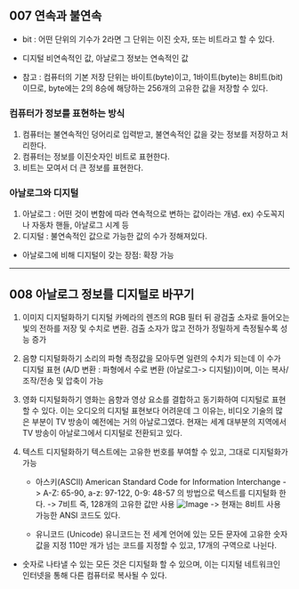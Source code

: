 ## 007 연속과 불연속

* bit : 어떤 단위의 기수가 2라면 그 단위는 이진 숫자, 또는 비트라고 할 수 있다. 
* 디지털 비연속적인 값, 아날로그 정보는 연속적인 값

* 참고 : 컴퓨터의 기본 저장 단위는 바이트(byte)이고, 1바이트(byte)는 8비트(bit)이므로, byte에는 2의 8승에 해당하는 256개의 고유한 값을 저장할 수 있다.

### 컴퓨터가 정보를 표현하는 방식
1. 컴퓨터는 불연속적인 덩어리로 입력받고, 불연속적인 값을 갖는 정보를 저장하고 처리한다. 
2. 컴퓨터는 정보를 이진숫자인 비트로 표현한다. 
3. 비트는 모여서 더 큰 정보를 표현한다. 

### 아날로그와 디지털
1. 아날로그 : 어떤 것이 변함에 따라 연속적으로 변하는 값이라는 개념. ex) 수도꼭지나 자동차 핸들, 아날로그 시계 등
2. 디지털 : 불연속적인 값으로 가능한 값의 수가 정해져있다. 
* 아날로그에 비해 디지털이 갖는 장점: 확장 가능 

---

## 008 아날로그 정보를 디지털로 바꾸기

1. 이미지 디지털화하기
    디지털 카메라의 렌즈의 RGB 필터 뒤 광검출 소자로 들어오는 빛의 전하를 저장 및 수치로 변환. 검출 소자가 많고 전하가 정밀하게 측정될수록 성능 증가
    
2. 음향 디지털화하기
    소리의 파형 측정값을 모아두면 일련의 수치가 되는데 이 수가 디지털 표현 (A/D 변환 : 파형에서 수로 변환 (아날로그-> 디지털))이며, 
    이는 복사/조작/전송 및 압축이 가능
    
3. 영화 디지털화하기
    영화는 음향과 영상 요소를 결합하고 동기화하여 디지털로 표현할 수 있다. 
    이는 오디오의 디지털 표현보다 어려운데 그 이유는, 비디오 기술의 많은 부분이 TV 방송이 예전에는 거의 아날로그였다. 
    현재는 세계 대부분의 지역에서 TV 방송이 아날로그에서 디지털로 전환되고 있다. 
    
4. 텍스트 디지털화하기
    텍스트에는 고유한 번호를 부여할 수 있고, 그대로 디지털화가 가능
    
    * 아스키(ASCII) American Standard Code for Information Interchange
    -> A-Z: 65-90, a-z: 97-122, 0-9: 48-57 의 방법으로 텍스트를 디지털화 한다. 
    -> 7비트 즉, 128개의 고유한 값만 사용
    ![Image](https://github.com/unchaptered/hanghae-cs-study/issues/1#issue-1313039055)
    -> 현재는 8비트 사용 가능한 ANSI 코드도 있다.
    
    * 유니코드 (Unicode)
    유니코드는 전 세계 언어에 있는 모든 문자에 고유한 숫자값을 지정 
    110만 개가 넘는 코드를 지정할 수 있고, 17개의 구역으로 나뉜다. 

* 숫자로 나타낼 수 있는 모든 것은 디지털화 할 수 있으며, 이는 디지털 네트워크인 인터넷을 통해 다른 컴퓨터로 복사될 수 있다. 

